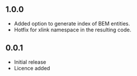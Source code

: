 ## 1.0.0
- Added option to generate index of BEM entities.
- Hotfix for xlink namespace in the resulting code.

## 0.0.1
- Initial release
- Licence added